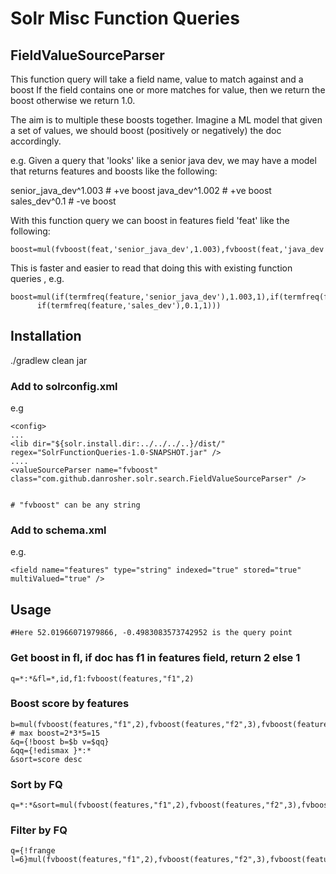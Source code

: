 # Solr Misc Function Queries

## FieldValueSourceParser

This function query will take a field name, value to match against and a boost
If the field contains one or more matches for value, then we return the boost
otherwise we return 1.0. 

The aim is to multiple these boosts together. Imagine a ML model that 
given a set of values, we should boost (positively or negatively) the doc accordingly.
 
 e.g. Given a query that 'looks' like a senior java dev, we may have a model that returns
 features and boosts like the following:
 
 senior_java_dev^1.003  # +ve boost
 java_dev^1.002         # +ve boost
 sales_dev^0.1          # -ve boost
 
 With this function query we can boost in features field 'feat' like the following:
 
    boost=mul(fvboost(feat,'senior_java_dev',1.003),fvboost(feat,'java_dev',1.002),fvboost(feat,'sales_dev',0.1))
    
    
This is faster and easier to read that doing this with existing function queries , e.g.

    boost=mul(if(termfreq(feature,'senior_java_dev'),1.003,1),if(termfreq(feature,'java_dev'),1.002,1),
          if(termfreq(feature,'sales_dev'),0.1,1))) 
  
 
 ## Installation
 
 ./gradlew clean jar
 
 ### Add to solrconfig.xml
 
 e.g 
 
    <config>
    ... 
    <lib dir="${solr.install.dir:../../../..}/dist/" regex="SolrFunctionQueries-1.0-SNAPSHOT.jar" />
    ....
    <valueSourceParser name="fvboost" class="com.github.danrosher.solr.search.FieldValueSourceParser" />

    
    # "fvboost" can be any string
   
 ### Add to schema.xml
 
 e.g.
 
    <field name="features" type="string" indexed="true" stored="true" multiValued="true" />
    
 ## Usage
 
    #Here 52.01966071979866, -0.4983083573742952 is the query point
 
 ### Get boost in fl, if doc has f1 in features field, return 2 else 1 
    q=*:*&fl=*,id,f1:fvboost(features,"f1",2)        
    
 ### Boost score by features
 
    b=mul(fvboost(features,"f1",2),fvboost(features,"f2",3),fvboost(features,"f3",5)) # max boost=2*3*5=15
    &q={!boost b=$b v=$qq}
    &qq={!edismax }*:*
    &sort=score desc
 
 ### Sort by FQ
    q=*:*&sort=mul(fvboost(features,"f1",2),fvboost(features,"f2",3),fvboost(features,"f3",5))
    
### Filter by FQ
    q={!frange l=6}mul(fvboost(features,"f1",2),fvboost(features,"f2",3),fvboost(features,"f3",5))
    

        
    


    
    
      
 
 
 
 